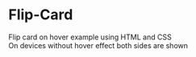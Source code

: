 # Flip-Card
Flip card on hover example using HTML and CSS<br>
On devices without hover effect both sides are shown
